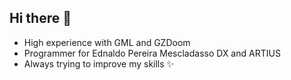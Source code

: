 ## Hi there 👋

- High experience with GML and GZDoom
- Programmer for Ednaldo Pereira Mescladasso DX and ARTIUS
- Always trying to improve my skills ✨

<!--
**John-Kun/John-Kun** is a ✨ _special_ ✨ repository because its `README.md` (this file) appears on your GitHub profile.

Here are some ideas to get you started:

- 🔭 I’m currently working on ...
- 🌱 I’m currently learning ...
- 👯 I’m looking to collaborate on ...
- 🤔 I’m looking for help with ...
- 💬 Ask me about ...
- 📫 How to reach me: ...
- 😄 Pronouns: ...
- ⚡ Fun fact: ...
-->
